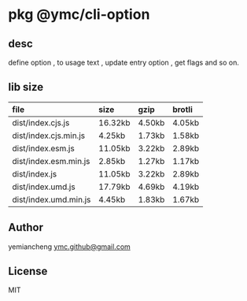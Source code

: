 # pkg @ymc/cli-option

## desc
define option , to usage text , update entry option , get flags and so on.

## lib size  
file | size | gzip | brotli
:---- | :---- | :---- | :----
dist/index.cjs.js | 16.32kb | 4.50kb | 4.05kb
dist/index.cjs.min.js | 4.25kb | 1.73kb | 1.58kb
dist/index.esm.js | 11.05kb | 3.22kb | 2.89kb
dist/index.esm.min.js | 2.85kb | 1.27kb | 1.17kb
dist/index.js | 11.05kb | 3.22kb | 2.89kb
dist/index.umd.js | 17.79kb | 4.69kb | 4.19kb
dist/index.umd.min.js | 4.45kb | 1.83kb | 1.67kb

## Author
yemiancheng <ymc.github@gmail.com>

## License
MIT